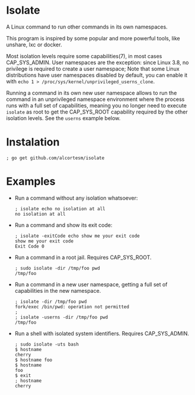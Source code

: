 # Isolate

A Linux command to run other commands in its own namespaces.

This program is inspired by some popular and more powerful tools,
like unshare, lxc or docker.

Most isolation levels require some capabilities(7),
in most cases CAP_SYS_ADMIN.
User namespaces are the  exception:
since  Linux 3.8, no privilege is required to create a user namespace;
Note that some Linux distributions have user namespaces disabled by default,
you can enable it with `echo 1 > /proc/sys/kernel/unprivileged_userns_clone`.

Running a command in its own new user namespace
allows to run the command in an unprivileged namespace environment
where the process runs with a full set of capabilities,
meaning you no longer need to execute `isolate` as root
to get the CAP_SYS_ROOT capability required by the other isolation levels.
See the `userns` example below.

# Instalation

```
; go get github.com/alcortesm/isolate
```

# Examples

- Run a command without any isolation whatsoever:
  ```
  ; isolate echo no isolation at all
  no isolation at all
  ```

- Run a command and show its exit code:
  ```
  ; isolate -exitCode echo show me your exit code
  show me your exit code
  Exit Code 0
  ```

- Run a command in a root jail.
  Requires CAP_SYS_ROOT.
  ```
  ; sudo isolate -dir /tmp/foo pwd
  /tmp/foo
  ```

- Run a command in a new user namespace,
  getting a full set of capabilities in the new namespace.
  ```
  ; isolate -dir /tmp/foo pwd
  fork/exec /bin/pwd: operation not permitted
  ;
  ; isolate -userns -dir /tmp/foo pwd
  /tmp/foo
  ```

- Run a shell with isolated system identifiers.
  Requires CAP_SYS_ADMIN.

  ```
  ; sudo isolate -uts bash
  $ hostname
  cherry
  $ hostname foo
  $ hostname
  foo
  $ exit
  ; hostname
  cherry
  ```

